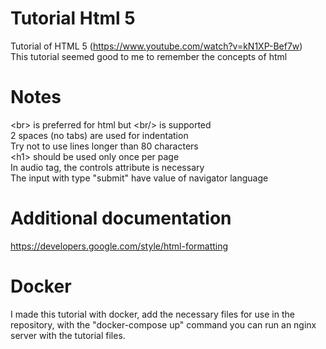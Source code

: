 # Tutorial Html 5
Tutorial of HTML 5 (https://www.youtube.com/watch?v=kN1XP-Bef7w)  
This tutorial seemed good to me to remember the concepts of html

# Notes
\<br\> is preferred for html but \<br/\> is supported  
2 spaces (no tabs) are used for indentation  
Try not to use lines longer than 80 characters   
\<h1\> should be used only once per page  
In audio tag, the controls attribute is necessary  
The input with type "submit" have value of navigator language  

# Additional documentation 
https://developers.google.com/style/html-formatting

# Docker
I made this tutorial with docker, add the necessary files for use in the repository, with the "docker-compose up" command you can run an nginx server with the tutorial files. 